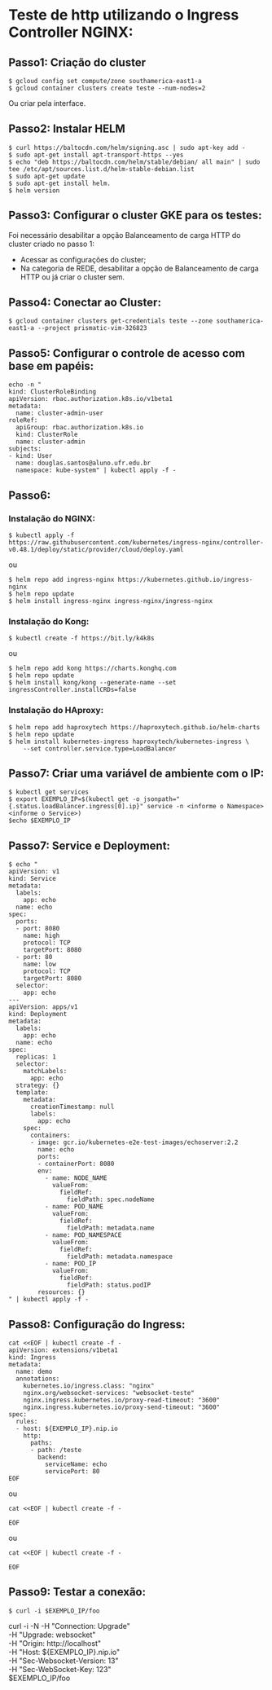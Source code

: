 # Teste de http utilizando o Ingress Controller NGINX:

## Passo1: Criação do cluster

```
$ gcloud config set compute/zone southamerica-east1-a
$ gcloud container clusters create teste --num-nodes=2
```

Ou criar pela interface.

## Passo2: Instalar HELM
```
$ curl https://baltocdn.com/helm/signing.asc | sudo apt-key add -
$ sudo apt-get install apt-transport-https --yes
$ echo "deb https://baltocdn.com/helm/stable/debian/ all main" | sudo tee /etc/apt/sources.list.d/helm-stable-debian.list
$ sudo apt-get update
$ sudo apt-get install helm.
$ helm version
```
 
## Passo3: Configurar o cluster GKE para os testes:
Foi necessário desabilitar a opção Balanceamento de carga HTTP do cluster criado no passo 1:
- Acessar as configurações do cluster;
- Na categoria de REDE, desabilitar a opção de Balanceamento de carga HTTP ou já criar o cluster sem.

## Passo4: Conectar ao Cluster:
```
$ gcloud container clusters get-credentials teste --zone southamerica-east1-a --project prismatic-vim-326823
```
 
## Passo5: Configurar o controle de acesso com base em papéis:
```
echo -n "
kind: ClusterRoleBinding
apiVersion: rbac.authorization.k8s.io/v1beta1
metadata:
  name: cluster-admin-user
roleRef:
  apiGroup: rbac.authorization.k8s.io
  kind: ClusterRole
  name: cluster-admin
subjects:
- kind: User
  name: douglas.santos@aluno.ufr.edu.br
  namespace: kube-system" | kubectl apply -f -
```

## Passo6: 

### Instalação do NGINX:
```
$ kubectl apply -f https://raw.githubusercontent.com/kubernetes/ingress-nginx/controller-v0.48.1/deploy/static/provider/cloud/deploy.yaml
```
ou
```
$ helm repo add ingress-nginx https://kubernetes.github.io/ingress-nginx
$ helm repo update
$ helm install ingress-nginx ingress-nginx/ingress-nginx
```
### Instalação do Kong:
```
$ kubectl create -f https://bit.ly/k4k8s
```
ou 
```
$ helm repo add kong https://charts.konghq.com
$ helm repo update
$ helm install kong/kong --generate-name --set ingressController.installCRDs=false
```

### Instalação do HAproxy:
```
$ helm repo add haproxytech https://haproxytech.github.io/helm-charts
$ helm repo update
$ helm install kubernetes-ingress haproxytech/kubernetes-ingress \
    --set controller.service.type=LoadBalancer
```
## Passo7: Criar uma variável de ambiente com o IP:
```
$ kubectl get services
$ export EXEMPLO_IP=$(kubectl get -o jsonpath="{.status.loadBalancer.ingress[0].ip}" service -n <informe o Namespace> <informe o Service>)
$echo $EXEMPLO_IP
```

## Passo7: Service e Deployment:
```
$ echo "
apiVersion: v1
kind: Service
metadata:
  labels:
    app: echo
  name: echo
spec:
  ports:
  - port: 8080
    name: high
    protocol: TCP
    targetPort: 8080
  - port: 80
    name: low
    protocol: TCP
    targetPort: 8080
  selector:
    app: echo
---
apiVersion: apps/v1
kind: Deployment
metadata:
  labels:
    app: echo
  name: echo
spec:
  replicas: 1
  selector:
    matchLabels:
      app: echo
  strategy: {}
  template:
    metadata:
      creationTimestamp: null
      labels:
        app: echo
    spec:
      containers:
      - image: gcr.io/kubernetes-e2e-test-images/echoserver:2.2
        name: echo
        ports:
        - containerPort: 8080
        env:
          - name: NODE_NAME
            valueFrom:
              fieldRef:
                fieldPath: spec.nodeName
          - name: POD_NAME
            valueFrom:
              fieldRef:
                fieldPath: metadata.name
          - name: POD_NAMESPACE
            valueFrom:
              fieldRef:
                fieldPath: metadata.namespace
          - name: POD_IP
            valueFrom:
              fieldRef:
                fieldPath: status.podIP
        resources: {}
" | kubectl apply -f -
```
## Passo8: Configuração do Ingress:
```
cat <<EOF | kubectl create -f -
apiVersion: extensions/v1beta1
kind: Ingress
metadata:
  name: demo
  annotations:
    kubernetes.io/ingress.class: "nginx" 
    nginx.org/websocket-services: "websocket-teste"
    nginx.ingress.kubernetes.io/proxy-read-timeout: "3600"
    nginx.ingress.kubernetes.io/proxy-send-timeout: "3600"
spec:
  rules:
  - host: ${EXEMPLO_IP}.nip.io
    http:
      paths:
      - path: /teste
        backend:
          serviceName: echo
          servicePort: 80
EOF
```
ou 
```
cat <<EOF | kubectl create -f -

EOF
```
ou
```
cat <<EOF | kubectl create -f -

EOF
```

## Passo9: Testar a conexão:
```
$ curl -i $EXEMPLO_IP/foo
```

curl -i -N -H "Connection: Upgrade" \
        -H "Upgrade: websocket" \
        -H "Origin: http://localhost" \
        -H "Host: ${EXEMPLO_IP}.nip.io" \
        -H "Sec-Websocket-Version: 13" \
        -H "Sec-WebSocket-Key: 123" \
        $EXEMPLO_IP/foo
```

